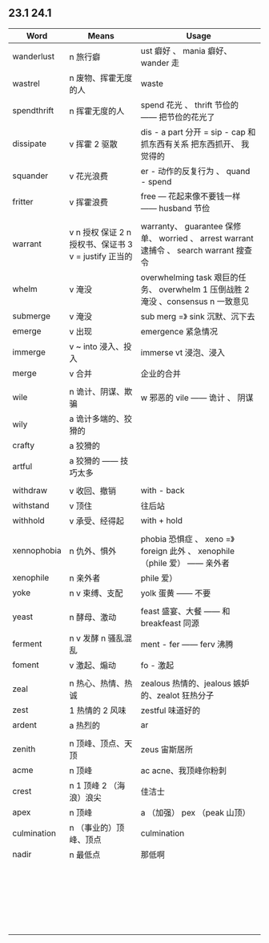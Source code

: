 ## 23.1 24.1

| Word        | Means                                   | Usage                                    |
| ----------- | --------------------------------------- | ---------------------------------------- |
| wanderlust  | n 旅行癖                                   | ust 癖好 、 mania 癖好、wander 走               |
| wastrel     | n 废物、挥霍无度的人                             | waste                                    |
| spendthrift | n 挥霍无度的人                                | spend 花光 、 thrift 节俭的  —— 把节俭的花光了        |
| dissipate   | v 挥霍 2 驱散                               | dis - a part 分开 = sip - cap 和抓东西有关系 把东西抓开、 我觉得的 |
| squander    | v 花光浪费                                  | er - 动作的反复行为 、 quand  - spend            |
| fritter     | v 挥霍浪费                                  | free  — 花起来像不要钱一样 —— husband 节俭          |
|             |                                         |                                          |
| warrant     | v n 授权 保证 2 n 授权书、保证书 3 v = justify 正当的 | warranty、 guarantee 保修单、 worried 、 arrest warrant 逮捕令 、 search warrant 搜查令 |
| whelm       | v 淹没                                    | overwhelming task  艰巨的任务、 overwhelm 1 压倒战胜 2 淹没 、consensus n 一致意见 |
| submerge    | v 淹没                                    | sub merg =》 sink 沉默、沉下去                  |
| emerge      | v 出现                                    | emergence 紧急情况                           |
| immerge     | v ~ into 浸入、投入                          | immerse vt 浸泡、浸入                         |
| merge       | v 合并                                    | 企业的合并                                    |
|             |                                         |                                          |
| wile        | n 诡计、阴谋、欺骗                              | w 邪恶的 vile —— 诡计 、 阴谋                    |
| wily        | a 诡计多端的、狡猾的                             |                                          |
| crafty      | a 狡猾的                                   |                                          |
| artful      | a 狡猾的 —— 技巧太多                           |                                          |
|             |                                         |                                          |
| withdraw    | v 收回、撤销                                 | with - back                              |
| withstand   | v 顶住                                    | 往后站                                      |
| withhold    | v 承受、经得起                                | with + hold                              |
|             |                                         |                                          |
| xennophobia | n 仇外、惧外                                 | phobia 恐惧症 、 xeno  =》  foreign 此外 、 xenophile（phile 爱） —— 亲外者 |
| xenophile   | n 亲外者                                   | phile 爱）                                 |
| yoke        | n v 束缚、支配                               | yolk 蛋黄 —— 不要                            |
|             |                                         |                                          |
| yeast       | n 酵母、激动                                 | feast 盛宴、大餐 —— 和 breakfeast 同源           |
| ferment     | n v 发酵 n 骚乱混乱                           | ment - fer —— ferv 沸腾                    |
| foment      | v 激起、煽动                                 | fo - 激起                                  |
|             |                                         |                                          |
| zeal        | n 热心、热情、热诚                              | zealous 热情的、jealous 嫉妒的、zealot 狂热分子      |
| zest        | 1 热情的 2 风味                              | zestful 味道好的                             |
| ardent      | a 热烈的                                   | ar                                       |
|             |                                         |                                          |
| zenith      | n 顶峰、顶点、天顶                              | zeus 宙斯居所                                |
| acme        | n 顶峰                                    | ac acne、我顶峰你粉刺                           |
| crest       | n 1 顶峰  2 （海浪）浪尖                        | 佳洁士                                      |
| apex        | n 顶峰                                    | a （加强） pex （peak 山顶）                     |
| culmination | n （事业的）顶峰、顶点                            | culmination                              |
| nadir       | n 最低点                                   | 那低啊                                      |
|             |                                         |                                          |
|             |                                         |                                          |
|             |                                         |                                          |
|             |                                         |                                          |
|             |                                         |                                          |
|             |                                         |                                          |
|             |                                         |                                          |
|             |                                         |                                          |
|             |                                         |                                          |
|             |                                         |                                          |
|             |                                         |                                          |
|             |                                         |                                          |
|             |                                         |                                          |
|             |                                         |                                          |
|             |                                         |                                          |
|             |                                         |                                          |
|             |                                         |                                          |
|             |                                         |                                          |
|             |                                         |                                          |
|             |                                         |                                          |
|             |                                         |                                          |
|             |                                         |                                          |
|             |                                         |                                          |
|             |                                         |                                          |



